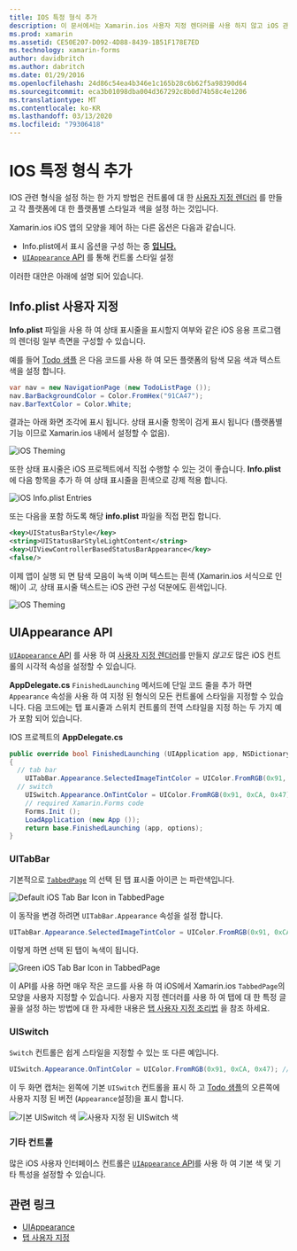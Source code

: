 ```yaml
---
title: IOS 특정 형식 추가
description: 이 문서에서는 Xamarin.ios 사용자 지정 렌더러를 사용 하지 않고 iOS 관련 모양을 설정 하는 방법을 설명 합니다.
ms.prod: xamarin
ms.assetid: CE50E207-D092-4D88-8439-1B51F178E7ED
ms.technology: xamarin-forms
author: davidbritch
ms.author: dabritch
ms.date: 01/29/2016
ms.openlocfilehash: 24d86c54ea4b346e1c165b28c6b62f5a98390d64
ms.sourcegitcommit: eca3b01098dba004d367292c8b0d74b58c4e1206
ms.translationtype: MT
ms.contentlocale: ko-KR
ms.lasthandoff: 03/13/2020
ms.locfileid: "79306418"
---
```

# <a name="adding-ios-specific-formatting"></a>IOS 특정 형식 추가

IOS 관련 형식을 설정 하는 한 가지 방법은 컨트롤에 대 한 [사용자 지정 렌더러](~/xamarin-forms/app-fundamentals/custom-renderer/index.md) 를 만들고 각 플랫폼에 대 한 플랫폼별 스타일과 색을 설정 하는 것입니다.

Xamarin.ios iOS 앱의 모양을 제어 하는 다른 옵션은 다음과 같습니다.

- Info.plist에서 표시 옵션을 구성 하는 중 [ **입니다.** ](#info-plist)
- [`UIAppearance` API](#uiappearance) 를 통해 컨트롤 스타일 설정

이러한 대안은 아래에 설명 되어 있습니다.

<a name="info-plist"/>

## <a name="customizing-infoplist"></a>Info.plist 사용자 지정

**Info.plist** 파일을 사용 하 여 상태 표시줄을 표시할지 여부와 같은 iOS 응용 프로그램의 렌더링 일부 측면을 구성할 수 있습니다.

예를 들어 [Todo 샘플](https://docs.microsoft.com/samples/xamarin/xamarin-forms-samples/todo) 은 다음 코드를 사용 하 여 모든 플랫폼의 탐색 모음 색과 텍스트 색을 설정 합니다.

```csharp
var nav = new NavigationPage (new TodoListPage ());
nav.BarBackgroundColor = Color.FromHex("91CA47");
nav.BarTextColor = Color.White;
```

결과는 아래 화면 조각에 표시 됩니다. 상태 표시줄 항목이 검게 표시 됩니다 (플랫폼별 기능 이므로 Xamarin.ios 내에서 설정할 수 없음).

![](theme-images/status-default-sml.png "iOS Theming")

또한 상태 표시줄은 iOS 프로젝트에서 직접 수행할 수 있는 것이 좋습니다. **Info.plist** 에 다음 항목을 추가 하 여 상태 표시줄을 흰색으로 강제 적용 합니다.

![](theme-images/info-plist.png "iOS Info.plist Entries")

또는 다음을 포함 하도록 해당 **info.plist** 파일을 직접 편집 합니다.

```xml
<key>UIStatusBarStyle</key>
<string>UIStatusBarStyleLightContent</string>
<key>UIViewControllerBasedStatusBarAppearance</key>
<false/>
```

이제 앱이 실행 되 면 탐색 모음이 녹색 이며 텍스트는 흰색 (Xamarin.ios 서식으로 인해)이 *고,* 상태 표시줄 텍스트는 iOS 관련 구성 덕분에도 흰색입니다.

![](theme-images/status-white-sml.png "iOS Theming")

<a name="uiappearance"/>

## <a name="uiappearance-api"></a>UIAppearance API

[`UIAppearance` API](~/ios/user-interface/ios-ui/introduction-to-the-appearance-api.md) 를 사용 하 여 [사용자 지정 렌더러](~/xamarin-forms/app-fundamentals/custom-renderer/index.md)를 만들지 *않고도* 많은 iOS 컨트롤의 시각적 속성을 설정할 수 있습니다.

**AppDelegate.cs** `FinishedLaunching` 메서드에 단일 코드 줄을 추가 하면 `Appearance` 속성을 사용 하 여 지정 된 형식의 모든 컨트롤에 스타일을 지정할 수 있습니다. 다음 코드에는 탭 표시줄과 스위치 컨트롤의 전역 스타일을 지정 하는 두 가지 예가 포함 되어 있습니다.

IOS 프로젝트의 **AppDelegate.cs**

```csharp
public override bool FinishedLaunching (UIApplication app, NSDictionary options)
{
  // tab bar
    UITabBar.Appearance.SelectedImageTintColor = UIColor.FromRGB(0x91, 0xCA, 0x47); // green
  // switch
    UISwitch.Appearance.OnTintColor = UIColor.FromRGB(0x91, 0xCA, 0x47); // green
    // required Xamarin.Forms code
    Forms.Init ();
    LoadApplication (new App ());
    return base.FinishedLaunching (app, options);
}
```

### <a name="uitabbar"></a>UITabBar

기본적으로 [`TabbedPage`](~/xamarin-forms/app-fundamentals/navigation/tabbed-page.md) 의 선택 된 탭 표시줄 아이콘
는 파란색입니다.

![](theme-images/tabbar-default.png "Default iOS Tab Bar Icon in TabbedPage")

이 동작을 변경 하려면 `UITabBar.Appearance` 속성을 설정 합니다.

```csharp
UITabBar.Appearance.SelectedImageTintColor = UIColor.FromRGB(0x91, 0xCA, 0x47); // green
```

이렇게 하면 선택 된 탭이 녹색이 됩니다.

![](theme-images/tabbar-custom.png "Green iOS Tab Bar Icon in TabbedPage")

이 API를 사용 하면 매우 작은 코드를 사용 하 여 iOS에서 Xamarin.ios `TabbedPage`의 모양을 사용자 지정할 수 있습니다. 사용자 지정 렌더러를 사용 하 여 탭에 대 한 특정 글꼴을 설정 하는 방법에 대 한 자세한 내용은 [탭 사용자 지정 조리법](https://github.com/xamarin/recipes/tree/master/Recipes/xamarin-forms/iOS/customize-tabs) 을 참조 하세요.

### <a name="uiswitch"></a>UISwitch

`Switch` 컨트롤은 쉽게 스타일을 지정할 수 있는 또 다른 예입니다.

```csharp
UISwitch.Appearance.OnTintColor = UIColor.FromRGB(0x91, 0xCA, 0x47); // green
```

이 두 화면 캡처는 왼쪽에 기본 `UISwitch` 컨트롤을 표시 하 고 [Todo 샘플](https://docs.microsoft.com/samples/xamarin/xamarin-forms-samples/todo)의 오른쪽에 사용자 지정 된 버전 (`Appearance`설정)을 표시 합니다.

![](theme-images/switch-default.png "기본 UISwitch 색") ![](theme-images/switch-custom.png "사용자 지정 된 UISwitch 색")

### <a name="other-controls"></a>기타 컨트롤

많은 iOS 사용자 인터페이스 컨트롤은 [`UIAppearance` API](~/ios/user-interface/ios-ui/introduction-to-the-appearance-api.md)를 사용 하 여 기본 색 및 기타 특성을 설정할 수 있습니다.

## <a name="related-links"></a>관련 링크

- [UIAppearance](~/ios/user-interface/ios-ui/introduction-to-the-appearance-api.md)
- [탭 사용자 지정](https://github.com/xamarin/recipes/tree/master/Recipes/xamarin-forms/iOS/customize-tabs)
